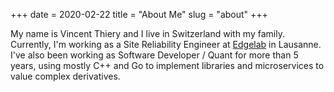+++
date = 2020-02-22
title = "About Me"
slug = "about"
+++

My name is Vincent Thiery and I live in Switzerland with my family. Currently, I'm working as a Site Reliability Engineer at [Edgelab][edgelab] in Lausanne.
I've also been working as Software Developer / Quant for more than 5 years, using mostly C++ and Go to implement libraries and microservices to value complex derivatives.

[edgelab]: https://www.edgelab.ch/
[github]: https://github.com/vthiery
